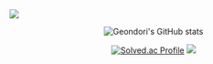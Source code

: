 <img src="https://capsule-render.vercel.app/api?type=waving!&color=F08080&height=250&section=header&text=Welcome&fontSize=90&fontColor=1D1E23&fontAlignY=50&desc=Geondori's%20Github&descSize=20&descAlignY=70&descAlign=63" />


<div align="center">
  
![Geondori's GitHub stats](https://github-readme-stats.vercel.app/api?username=watergun0613&show_icons=true&theme=radical)

[![Solved.ac Profile](http://mazassumnida.wtf/api/v2/generate_badge?boj=watergun0613)](https://solved.ac/watergun0613/) <img src="http://mazandi.herokuapp.com/api?handle=watergun0613&theme=Dark"/>
</div>
